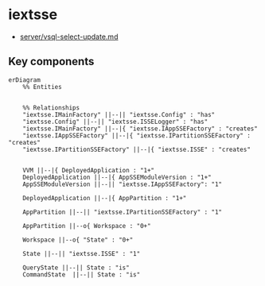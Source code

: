 # iextsse

- [server/vsql-select-update.md](https://github.com/voedger/voedger-internals/blob/main/server/vsql-select-update.md)

## Key components

```mermaid
erDiagram
    %% Entities


    %% Relationships
    "iextsse.IMainFactory" ||--|| "iextsse.Config" : "has"
    "iextsse.Config" ||--|| "iextsse.ISSELogger" : "has"
    "iextsse.IMainFactory" ||--|{ "iextsse.IAppSSEFactory" : "creates"
    "iextsse.IAppSSEFactory" ||--|{ "iextsse.IPartitionSSEFactory" : "creates"
    "iextsse.IPartitionSSEFactory" ||--|{ "iextsse.ISSE" : "creates"


    VVM ||--|{ DeployedApplication : "1+"
    DeployedApplication ||--|{ AppSSEModuleVersion : "1+"
    AppSSEModuleVersion ||--|| "iextsse.IAppSSEFactory": "1"

    DeployedApplication ||--|{ AppPartition : "1+"

    AppPartition ||--|| "iextsse.IPartitionSSEFactory" : "1"

    AppPartition ||--o{ Workspace : "0+"

    Workspace ||--o{ "State" : "0+"

    State ||--|| "iextsse.ISSE" : "1"

    QueryState ||--|| State : "is"
    CommandState  ||--|| State : "is"


```